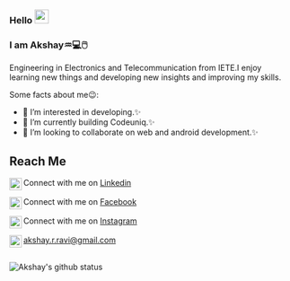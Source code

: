 ### Hello <img src="https://media.giphy.com/media/hvRJCLFzcasrR4ia7z/giphy.gif" width="25px">
### I am Akshay♒:computer::computer_mouse: 

Engineering in Electronics and Telecommunication from IETE.I enjoy learning new things and developing new insights and improving my skills.

Some facts about me😉:  

- 👀 I’m interested in developing.✨ 
- 🌱 I’m currently building Codeuniq.✨ 
- 💞️ I’m looking to collaborate on web and android development.✨ 
 

## Reach Me

<img align="left" alt="Akshay's LinkdeIn" width="22px" src="https://cdn.jsdelivr.net/npm/simple-icons@v3/icons/linkedin.svg" /> Connect with me on [Linkedin](https://www.linkedin.com/in/akshay-r-11b1a4217) <br><br>
<img align="left" alt="Akshay's Facebook" width="22px" src="https://cdn.jsdelivr.net/npm/simple-icons@v3/icons/facebook.svg" /> Connect with me on [Facebook](https://www.facebook.com/profile.php?id=100007954636885) <br><br>
<img align="left" alt="Akshay's Instagram" width="22px" src="https://cdn.jsdelivr.net/npm/simple-icons@3.13.0/icons/instagram.svg" /> Connect with me on [Instagram](https://www.instagram.com/akshay._r._) <br><br>
<img align="left" alt="Akshay's Mail" width="22px" src="https://cdn.jsdelivr.net/npm/simple-icons@3.7.0/icons/gmail.svg" /> akshay.r.ravi@gmail.com 
<br><br>

![Akshay's github status](https://github-readme-stats.vercel.app/api?username=akshayr11&show_icons=true&title_color=74ff0a&icon_color=74ff0a&text_color=9f9f9f&bg_color=2D2D2D)  
<br><br>
